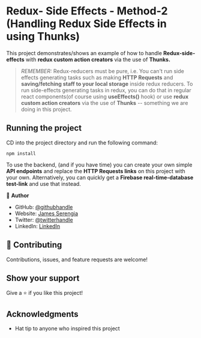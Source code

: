 # Redux- Side Effects - Method-2 (Handling Redux Side Effects in using Thunks)

This project demonstrates/shows an example of how to handle **Redux-side-effects** with **redux custom action creators** via the use of **Thunks.**

> _REMEMBER:_ Redux-reducers must be pure, i.e. You can't run side effects generating tasks such as making **HTTP Requests** and **saving/fetching staff to your local storage** inside redux reducers. To run side-effects generating tasks in redux, you can do that in regular react components(of course using **useEffects()** hook) or use **redux custom action creators** via the use of **Thunks** -- something we are doing in this project.

## Running the project

CD into the project directory and run the following command:

```
npm install
```

To use the backend, (and if you have time) you can create your own simple **API endpoints** and replace the **HTTP Requests links** on this project with your own. Alternatively, you can quickly get a **Firebase real-time-database test-link** and use that instead.

👤 **Author**

- GitHub: [@githubhandle](https://github.com/serengia)
- Website: [James Serengia](https://jamesserengia.com/)
- Twitter: [@twitterhandle](https://twitter.com/jamesserengia)
- LinkedIn: [LinkedIn](https://linkedin.com/in/james-serengia)

## 🤝 Contributing

Contributions, issues, and feature requests are welcome!

## Show your support

Give a ⭐️ if you like this project!

## Acknowledgments

- Hat tip to anyone who inspired this project
